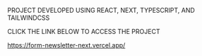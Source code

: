 PROJECT DEVELOPED USING REACT, NEXT, TYPESCRIPT, AND TAILWINDCSS

CLICK THE LINK BELOW TO ACCESS THE PROJECT

https://form-newsletter-next.vercel.app/
